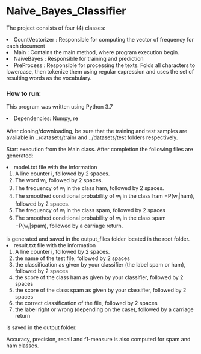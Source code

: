 # Naive_Bayes_Classifier

The project consists of four (4) classes:
 <li>CountVectorizer : Responsible for computing the vector of frequency for each document</li>
 <li>Main : Contains the main method, where program execution begin.</li>
 <li>NaiveBayes : Responsible for training and prediction</li>
 <li>PreProcess : Responsible for processing the texts. Folds all characters to lowercase, then tokenize them using 
 regular expression and uses the set of resulting words as the vocabulary.</li>
 
 ### How to run:
 This program was written using Python 3.7
 <li>Dependencies: Numpy, re</li>
 <br>
 After cloning/downloading, be sure that the training and test samples are available in ../datasets/train/ and 
 ../datasets/test folders respectively.
 
 Start execution from the Main class. After completion the following files are generated:
 <li>model.txt file with the information
   <ol>
    <li>A line counter i, followed by 2 spaces.</li>
    <li>The word w<sub>i</sub>, followed by 2 spaces.</li>
    <li>The frequency of w<sub>i</sub> in the class ham, followed by 2 spaces.</li>
    <li>The smoothed conditional probability of w<sub>i</sub> in the class ham −P(w<sub>i</sub>|ham), followed by 2 spaces.</li>
    <li>The frequency of w<sub>i</sub> in the class spam, followed by 2 spaces</li>
    <li>The smoothed conditional probability of w<sub>i</sub> in the class spam −P(w<sub>i</sub>|spam), followed by a carriage return.</li>
   </ol>
  is generated and saved in the output_files folder located in the root folder.</li>
 <li>result.txt file with the information 
   <ol>
    <li>A line counter i, followed by 2 spaces.</li>
    <li>the name of the test file, followed by 2 spaces</li>
    <li>the classification as given by your classifier (the label spam or ham), followed by 2 spaces</li>
    <li>the score of the class ham as given by your classifier, followed by 2 spaces</li>
    <li>the score of the class spam as given by your classifier, followed by 2 spaces</li>
    <li>the correct classification of the file, followed by 2 spaces</li>
    <li>the label right or wrong (depending on the case), followed by a carriage return</li>
   </ol>
 is saved in the output folder.</li>
 
 Accuracy, precision, recall and f1-measure is also computed for spam and ham classes.